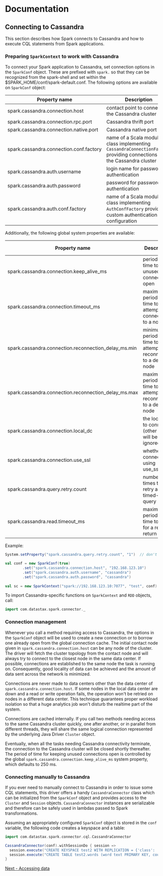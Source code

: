 # Documentation

## Connecting to Cassandra 
This section describes how Spark connects to Cassandra and 
how to execute CQL statements from Spark applications.

### Preparing `SparkContext` to work with Cassandra

To connect your Spark application to Cassandra, set connection options in the 
`SparkConf` object. These are prefixed with `spark.` so that they can be recognized
from the spark-shell and set within the $SPARK_HOME/conf/spark-default.conf.
The following options are available on `SparkConf` object:

Property name                                  | Description                                       | Default value
-----------------------------------------------|---------------------------------------------------|--------------------
spark.cassandra.connection.host                | contact point to connect to the Cassandra cluster | address of the Spark master host
spark.cassandra.connection.rpc.port            | Cassandra thrift port                             | 9160
spark.cassandra.connection.native.port         | Cassandra native port                             | 9042
spark.cassandra.connection.conf.factory        | name of a Scala module or class implementing `CassandraConnectionFactory` providing connections to the Cassandra cluster | `com.datastax.spark.connector.cql.DefaultConnectionFactory`
spark.cassandra.auth.username                  | login name for password authentication            |
spark.cassandra.auth.password                  | password for password authentication              |
spark.cassandra.auth.conf.factory              | name of a Scala module or class implementing `AuthConfFactory` providing custom authentication configuration | `com.datastax.spark.connector.cql.DefaultAuthConfFactory`

Additionally, the following global system properties are available:

Property name                                        | Description                                                   | Default value
-----------------------------------------------------|---------------------------------------------------------------|--------------------
spark.cassandra.connection.keep_alive_ms             | period of time to keep unused connections open                | 250 ms
spark.cassandra.connection.timeout_ms                | maximum period of time to attempt connecting to a node        | 5000 ms
spark.cassandra.connection.reconnection_delay_ms.min | minimum period of time to attempt reconnecting to a dead node | 1000 ms 
spark.cassandra.connection.reconnection_delay_ms.max | maximum period of time to attempt reconnecting to a dead node | 60000 ms 
spark.cassandra.connection.local_dc                  | the local DC to connect to (other nodes will be ignored)      | none
spark.cassandra.connection.use_ssl                   | whether to connect using use_ssl      						 | false
spark.cassandra.query.retry.count                    | number of times to retry a timed-out query                    | 10 
spark.cassandra.read.timeout_ms                      | maximum period of time to wait for a read to return           | 12000 ms
  
Example:

```scala
System.setProperty("spark.cassandra.query.retry.count", "1")  // don't retry

val conf = new SparkConf(true)
        .set("spark.cassandra.connection.host", "192.168.123.10")
        .set("spark.cassandra.auth.username", "cassandra")            
        .set("spark.cassandra.auth.password", "cassandra") 
                     
val sc = new SparkContext("spark://192.168.123.10:7077", "test", conf)
```

To import Cassandra-specific functions on `SparkContext` and `RDD` objects, call:

```scala
import com.datastax.spark.connector._                                    
```

### Connection management

Whenever you call a method requiring access to Cassandra, the options in the `SparkConf` object will be used
to create a new connection or to borrow one already open from the global connection cache. 
The initial contact node given in
`spark.cassandra.connection.host` can be any node of the cluster. The driver will fetch the cluster topology from 
the contact node and will always try to connect to the closest node in the same data center. If possible, 
connections are established to the same node the task is running on. Consequently, good locality of data can be achieved and the amount 
of data sent across the network is minimized. 

Connections are never made to data centers other than the data center of `spark.cassandra.connection.host`.
If some nodes in the local data center are down and a read or write operation fails, the operation won't be retried on nodes in
a different data center. This technique guarantees proper workload isolation so that a huge analytics job won't disturb
the realtime part of the system.

Connections are cached internally. If you call two methods needing access to the same Cassandra cluster 
quickly, one after another, or in parallel from different threads, they will share the same logical connection 
represented by the underlying Java Driver `Cluster` object.  

Eventually, when all the tasks needing Cassandra connectivity terminate,
the connection to the Cassandra cluster will be closed shortly thereafter. The period of time for keeping unused connections
open is controlled by the global `spark.cassandra.connection.keep_alive_ms` system property, which defaults to 250 ms. 


### Connecting manually to Cassandra

If you ever need to manually connect to Cassandra in order to issue some CQL statements, 
this driver offers a handy `CassandraConnector` class which can be initialized from the `SparkConf` object
and provides access to the `Cluster` and `Session` objects. `CassandraConnector` instances are serializable
and therefore can be safely used in lambdas passed to Spark transformations.

Assuming an appropriately configured `SparkConf` object is stored in the `conf` variable, the following
code creates a keyspace and a table:

```scala
import com.datastax.spark.connector.cql.CassandraConnector

CassandraConnector(conf).withSessionDo { session =>
  session.execute("CREATE KEYSPACE test2 WITH REPLICATION = {'class': 'SimpleStrategy', 'replication_factor': 1 }")
  session.execute("CREATE TABLE test2.words (word text PRIMARY KEY, count int)")
}
```

[Next - Accessing data](2_loading.md)                                        

